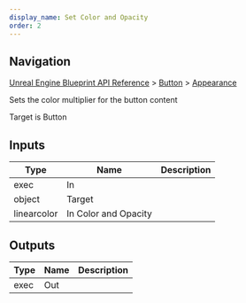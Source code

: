 ```yaml
---
display_name: Set Color and Opacity
order: 2
---
```

## Navigation

[Unreal Engine Blueprint API Reference](https://dev.epicgames.com/documentation/en-us/unreal-engine/BlueprintAPI) > [Button](https://dev.epicgames.com/documentation/en-us/unreal-engine/BlueprintAPI/Button) > [Appearance](https://dev.epicgames.com/documentation/en-us/unreal-engine/BlueprintAPI/Button/Appearance)

Sets the color multiplier for the button content

Target is Button

## Inputs

| Type | Name | Description |
| --- | --- | --- |
| exec | In |  |
| object | Target |  |
| linearcolor | In Color and Opacity |  |

## Outputs

| Type | Name | Description |
| --- | --- | --- |
| exec | Out |  |

